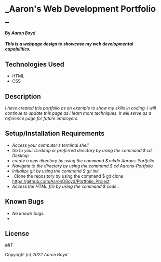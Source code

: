 # _Aaron's Web Development Portfolio _

#### By _**Aaron Boyd**_

#### _This is a webpage design to showcase my web developmental capabilities._

## Technologies Used

* HTML
* CSS

## Description

_I have created this portfolio as an example to show my skills in coding. I will continue to update this page as I learn more techniques. It will serve as a reference page for future employers._

## Setup/Installation Requirements

* _Access your computer's terminal shell_
* _Go to your Desktop or preferred directory by using the command $ cd Desktop_
* _create a new directory by using the command $ mkdir Aarons-Portfolio_
* _Navigate to the directory by using the command $ cd Aarons-Portfolio_
* _Initialize git by using the command $ git init_
* _Clone the repository by using the command $ git clone https://github.com/AaronDBoyd/Portfolio_Project
* _Access the HTML file by using the command $ code ._



## Known Bugs

* _No known bugs._
* 

## License

_MIT_

Copyright (c) _2022_ _Aaron Boyd_